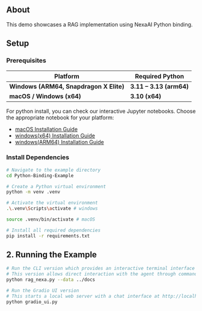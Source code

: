 ## About

This demo showcases a RAG implementation using NexaAI Python binding. 

## Setup

### Prerequisites

| Platform | Required Python | 
|----------|----------------|
| **Windows (ARM64, Snapdragon X Elite)** | **3.11 – 3.13 (arm64)** |
| **macOS / Windows (x64)** | **3.10 (x64)** |

For python install, you can check our interactive Jupyter notebooks. Choose the appropriate notebook for your platform:
- [macOS Installation Guide](../../../bindings/python/notebook/macos.ipynb)
- [windows(x64) Installation Guide](../../../bindings/python/notebook/windows(x64).ipynb)
- [windows(ARM64) Installation Guide](../../../bindings/python/notebook/winodws(arm64).ipynb)

### Install Dependencies

```bash
# Navigate to the example directory
cd Python-Binding-Example

# Create a Python virtual environment
python -m venv .venv

# Activate the virtual environment
.\.venv\Scripts\activate # windows

source .venv/bin/activate # macOS

# Install all required dependencies
pip install -r requirements.txt
```

## 2. Running the Example

```bash
# Run the CLI version which provides an interactive terminal interface
# This version allows direct interaction with the agent through command line
python rag_nexa.py --data ../docs

# Run the Gradio UI version
# This starts a local web server with a chat interface at http://localhost:7860
python gradio_ui.py

```
